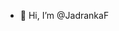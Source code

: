 - 👋 Hi, I’m @JadrankaF

<!---
JadrankaF/JadrankaF is a ✨ special ✨ repository because its `README.md` (this file) appears on your GitHub profile.
You can click the Preview link to take a look at your changes.
--->
